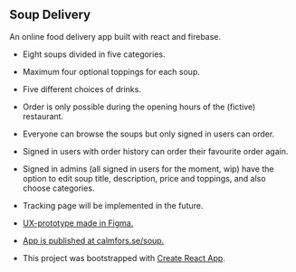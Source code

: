 ## Soup Delivery
An online food delivery app built with react and firebase.

* Eight soups divided in five categories.

* Maximum four optional toppings for each soup.

* Five different choices of drinks.

* Order is only possible during the opening hours of the (fictive) restaurant.

* Everyone can browse the soups but only signed in users can order. 

* Signed in users with order history can order their favourite order again.

* Signed in admins (all signed in users for the moment, wip) have the option to edit soup title, description, price and toppings, and also choose categories.

* Tracking page will be implemented in the future.

* [UX-prototype made in Figma.](https://www.figma.com/proto/kgZVmY3Tr6EQUgLsXTVPgo/Soup?node-id=208%3A1703&scaling=min-zoom)

* [App is published at calmfors.se/soup.](http://calmfors.se/soup/) 

* This project was bootstrapped with [Create React App](https://github.com/facebook/create-react-app).

